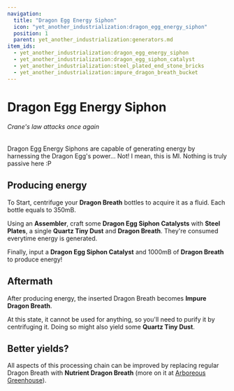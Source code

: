```yaml
---
navigation:
  title: "Dragon Egg Energy Siphon"
  icon: "yet_another_industrialization:dragon_egg_energy_siphon"
  position: 1
  parent: yet_another_industrialization:generators.md
item_ids:
  - yet_another_industrialization:dragon_egg_energy_siphon
  - yet_another_industrialization:dragon_egg_siphon_catalyst
  - yet_another_industrialization:steel_plated_end_stone_bricks
  - yet_another_industrialization:impure_dragon_breath_bucket
---
```


# Dragon Egg Energy Siphon
###### *Crane's law attacks once again*

<GameScene zoom="3" interactive={true} fullWidth={true}>
    <MultiblockShape controller="yet_another_industrialization:dragon_egg_energy_siphon" />
</GameScene>

Dragon Egg Energy Siphons are capable of generating energy by harnessing the Dragon Egg's power... Not! I mean, this is MI. Nothing is truly passive here :P

<Recipe id="yet_another_industrialization:craft/dragon_egg_energy_siphon" />

<Recipe id="yet_another_industrialization:craft/steel_plated_end_stone_bricks" />

## Producing energy

To Start, centrifuge your **Dragon Breath** bottles to acquire it as a fluid. Each bottle equals to 350mB.

Using an **Assembler**, craft some **Dragon Egg Siphon Catalysts** with **Steel Plates**, a single **Quartz Tiny Dust** and **Dragon Breath**. They're consumed everytime energy is generated.

Finally, input a **Dragon Egg Siphon Catalyst** and 1000mB of **Dragon Breath** to produce energy!

## Aftermath

After producing energy, the inserted Dragon Breath becomes **Impure Dragon Breath**. 

At this state, it cannot be used for anything, so you'll need to purify it by centrifuging it. Doing so might also yield some **Quartz Tiny Dust**.

## Better yields?

All aspects of this processing chain can be improved by replacing regular Dragon Breath with **Nutrient Dragon Breath** (more on it at [Arboreous Greenhouse](../machines/arboreous_greenhouse.md)).
